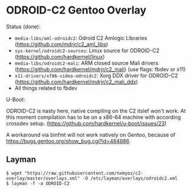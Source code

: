 ODROID-C2 Gentoo Overlay
========================

Status (done):

* `media-libs/aml-odroidc2`: Odroid C2 Amlogic Libraries (https://github.com/mdrjr/c2_aml_libs)
* `sys-kernel/odroidc2-sources`: Linux source for ODROID-C2 (https://github.com/hardkernel/linux)
* `media-libs/odroidc2-mali`: ARM closed source Mali drivers (https://github.com/hardkernel/mdrjr/c2_mali) (use flags: fbdev or x11)
* `x11-drivers/xf86-video-odroidc2`: Xorg DDX driver for ODROID-C2 (https://github.com/hardkernel/mdrjr/c2_mali_ddx)
* All things related to fbdev

U-Boot:

ODROID-C2 is nasty here, native compiling on the C2 itslef won't work. At this moment compilation has to be on a x86-64 machine with according crossdev setup. (https://github.com/hardkernel/u-boot/issues/23)

A workaround via binfmt will not work natively on Gentoo, because of https://bugs.gentoo.org/show_bug.cgi?id=484886.


Layman
-----------------

```
$ wget "https://raw.githubusercontent.com/nxmyoz/c2-overlay/master/overlays.xml" -O /etc/layman/overlays/odroidc2.xml
$ layman -f -a ODROID-C2
```
